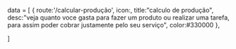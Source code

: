 data = [
    {
        route:'/calcular-produção',
        icon:<icon/>,
        title:"calculo de produção",
        desc:"veja quanto voce gasta para fazer um produto ou realizar uma tarefa, para assim poder 
        cobrar justamente pelo seu serviço",
        color:#330000
    },
    
]